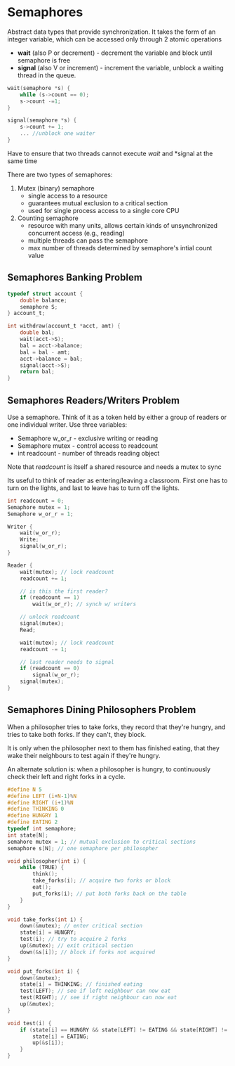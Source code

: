 # Semaphores
Abstract data types that provide synchronization. It takes the form of an integer variable, which can be accessed only through 2 atomic operations
* **wait** (also P or decrement) - decrement the variable and block until semaphore is free
* **signal** (also V or increment) - increment the variable, unblock a waiting thread in the queue.

```c
wait(semaphore *s) {
	while (s->count == 0);
	s->count -=1;
}

signal(semaphore *s) {
	s->count += 1;
	... //unblock one waiter
}
```

Have to ensure that two threads cannot execute *wait* and *signal at the same time

There are two types of semaphores:
1. Mutex (binary) semaphore
	* single access to a resource
	* guarantees mutual exclusion to a critical section
	* used for single process access to a single core CPU
2. Counting semaphore
	* resource with many units, allows certain kinds of unsynchronized concurrent access (e.g., reading)
	* multiple threads can pass the semaphore
	* max number of threads determined by semaphore's intial count value

## Semaphores Banking Problem
```c
typedef struct account {
	double balance;
	semaphore S;
} account_t;

int withdraw(account_t *acct, amt) {
	double bal;
	wait(acct->S);
	bal = acct->balance;
	bal = bal - amt;
	acct->balance = bal;
	signal(acct->S);
	return bal;
}
```

## Semaphores Readers/Writers Problem
Use a semaphore. Think of it as a token held by either a group of readers or one individual writer. Use three variables:
* Semaphore w_or_r - exclusive writing or reading
* Semaphore mutex - control access to readcount
* int readcount - number of threads reading object

Note that *readcount* is itself a shared resource and needs a mutex to sync

Its useful to think of reader as entering/leaving a classroom. First one has to turn on the lights, and last to leave has to turn off the lights.

```c
int readcount = 0;
Semaphore mutex = 1;
Semaphore w_or_r = 1;

Writer {
	wait(w_or_r);
	Write;
	signal(w_or_r);
}

Reader {
	wait(mutex); // lock readcount
	readcount += 1;

	// is this the first reader?
	if (readcount == 1)
		wait(w_or_r); // synch w/ writers

	// unlock readcount
	signal(mutex);
	Read;

	wait(mutex); // lock readcount
	readcount -= 1;

	// last reader needs to signal
	if (readcount == 0)
		signal(w_or_r);
	signal(mutex);
}
```

## Semaphores Dining Philosophers Problem
When a philosopher tries to take forks, they record that they're hungry, and tries to take both forks. If they can't, they block.

It is only when the philosopher next to them has finished eating, that they wake their neighbours to test again if they're hungry.

An alternate solution is: when a philosopher is hungry, to continuously check their left and right forks in a cycle.

```c
#define N 5
#define LEFT (i+N-1)%N
#define RIGHT (i+1)%N
#define THINKING 0
#define HUNGRY 1
#define EATING 2
typedef int semaphore;
int state[N];
semahore mutex = 1; // mutual exclusion to critical sections
semaphore s[N]; // one semaphore per philosopher

void philosopher(int i) {
	while (TRUE) {
		think();
		take_forks(i); // acquire two forks or block
		eat();
		put_forks(i); // put both forks back on the table
	}
}

void take_forks(int i) {
	down(&mutex); // enter critical section
	state[i] = HUNGRY;
	test(i); // try to acquire 2 forks
	up(&mutex); // exit critical section
	down(&s[i]); // block if forks not acquired
}

void put_forks(int i) {
	down(&mutex);
	state[i] = THINKING; // finished eating
	test(LEFT); // see if left neighbour can now eat
	test(RIGHT); // see if right neighbour can now eat
	up(&mutex);
}

void test(i) {
	if (state[i] == HUNGRY && state[LEFT] != EATING && state[RIGHT] != EATING) {
		state[i] = EATING;
		up(&s[i]);
	}
}
```
